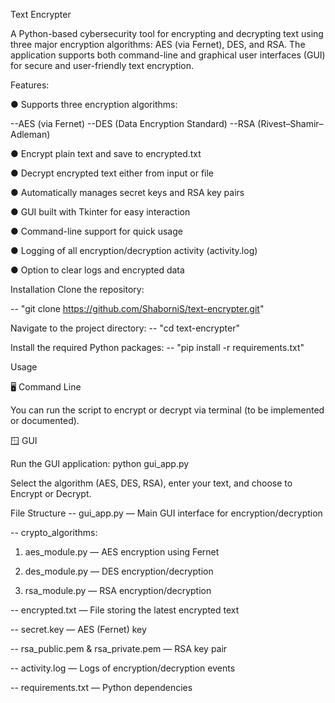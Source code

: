 Text Encrypter

A Python-based cybersecurity tool for encrypting and decrypting text using three major encryption algorithms: AES (via Fernet), DES, and RSA. The application supports both command-line and graphical user interfaces (GUI) for secure and user-friendly text encryption.

Features: 

● Supports three encryption algorithms:

  --AES (via Fernet)
  --DES (Data Encryption Standard)
  --RSA (Rivest–Shamir–Adleman)

● Encrypt plain text and save to encrypted.txt

● Decrypt encrypted text either from input or file

● Automatically manages secret keys and RSA key pairs

● GUI built with Tkinter for easy interaction

● Command-line support for quick usage

● Logging of all encryption/decryption activity (activity.log)

● Option to clear logs and encrypted data

Installation Clone the repository:

-- "git clone https://github.com/ShaborniS/text-encrypter.git"

Navigate to the project directory:
-- "cd text-encrypter"

Install the required Python packages:
-- "pip install -r requirements.txt"

Usage

🖥 Command Line

You can run the script to encrypt or decrypt via terminal (to be implemented or documented).

🪟 GUI

Run the GUI application:
python gui_app.py

Select the algorithm (AES, DES, RSA), enter your text, and choose to Encrypt or Decrypt.

File Structure
-- gui_app.py — Main GUI interface for encryption/decryption

-- crypto_algorithms:

1. aes_module.py — AES encryption using Fernet

2. des_module.py — DES encryption/decryption

3. rsa_module.py — RSA encryption/decryption

-- encrypted.txt — File storing the latest encrypted text

-- secret.key — AES (Fernet) key

-- rsa_public.pem & rsa_private.pem — RSA key pair

-- activity.log — Logs of encryption/decryption events

-- requirements.txt — Python dependencies